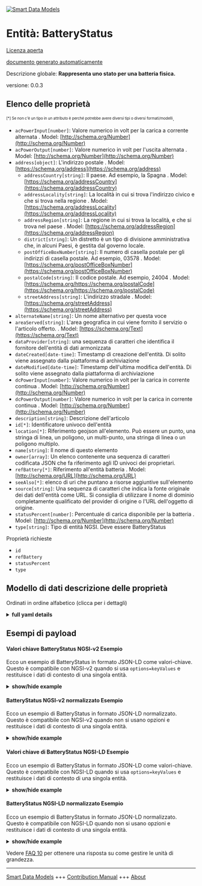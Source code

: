 <!-- 10-Header -->  
[![Smart Data Models](https://smartdatamodels.org/wp-content/uploads/2022/01/SmartDataModels_logo.png "Logo")](https://smartdatamodels.org)  
Entità: BatteryStatus  
=====================<!-- /10-Header -->  
<!-- 15-License -->  
[Licenza aperta](https://github.com/smart-data-models//dataModel.Battery/blob/master/BatteryStatus/LICENSE.md)  
[documento generato automaticamente](https://docs.google.com/presentation/d/e/2PACX-1vTs-Ng5dIAwkg91oTTUdt8ua7woBXhPnwavZ0FxgR8BsAI_Ek3C5q97Nd94HS8KhP-r_quD4H0fgyt3/pub?start=false&loop=false&delayms=3000#slide=id.gb715ace035_0_60)  
<!-- /15-License -->  
<!-- 20-Description -->  
Descrizione globale: **Rappresenta uno stato per una batteria fisica.**  
versione: 0.0.3  
<!-- /20-Description -->  
<!-- 30-PropertiesList -->  

## Elenco delle proprietà  

<sup><sub>[*] Se non c'è un tipo in un attributo è perché potrebbe avere diversi tipi o diversi formati/modelli</sub></sup>.  
- `acPowerInput[number]`: Valore numerico in volt per la carica a corrente alternata  . Model: [http://schema.org/Number](http://schema.org/Number)- `acPowerOutput[number]`: Valore numerico in volt per l'uscita alternata  . Model: [http://schema.org/Number](http://schema.org/Number)- `address[object]`: L'indirizzo postale  . Model: [https://schema.org/address](https://schema.org/address)	- `addressCountry[string]`: Il paese. Ad esempio, la Spagna  . Model: [https://schema.org/addressCountry](https://schema.org/addressCountry)  
	- `addressLocality[string]`: La località in cui si trova l'indirizzo civico e che si trova nella regione  . Model: [https://schema.org/addressLocality](https://schema.org/addressLocality)  
	- `addressRegion[string]`: La regione in cui si trova la località, e che si trova nel paese  . Model: [https://schema.org/addressRegion](https://schema.org/addressRegion)  
	- `district[string]`: Un distretto è un tipo di divisione amministrativa che, in alcuni Paesi, è gestita dal governo locale.    
	- `postOfficeBoxNumber[string]`: Il numero di casella postale per gli indirizzi di casella postale. Ad esempio, 03578  . Model: [https://schema.org/postOfficeBoxNumber](https://schema.org/postOfficeBoxNumber)  
	- `postalCode[string]`: Il codice postale. Ad esempio, 24004  . Model: [https://schema.org/https://schema.org/postalCode](https://schema.org/https://schema.org/postalCode)  
	- `streetAddress[string]`: L'indirizzo stradale  . Model: [https://schema.org/streetAddress](https://schema.org/streetAddress)  
- `alternateName[string]`: Un nome alternativo per questa voce  - `areaServed[string]`: L'area geografica in cui viene fornito il servizio o l'articolo offerto.  . Model: [https://schema.org/Text](https://schema.org/Text)- `dataProvider[string]`: una sequenza di caratteri che identifica il fornitore dell'entità di dati armonizzata  - `dateCreated[date-time]`: Timestamp di creazione dell'entità. Di solito viene assegnato dalla piattaforma di archiviazione  - `dateModified[date-time]`: Timestamp dell'ultima modifica dell'entità. Di solito viene assegnato dalla piattaforma di archiviazione  - `dcPowerInput[number]`: Valore numerico in volt per la carica in corrente continua  . Model: [http://schema.org/Number](http://schema.org/Number)- `dcPowerOutput[number]`: Valore numerico in volt per la carica in corrente continua  . Model: [http://schema.org/Number](http://schema.org/Number)- `description[string]`: Descrizione dell'articolo  - `id[*]`: Identificatore univoco dell'entità  - `location[*]`: Riferimento geojson all'elemento. Può essere un punto, una stringa di linea, un poligono, un multi-punto, una stringa di linea o un poligono multiplo.  - `name[string]`: Il nome di questo elemento  - `owner[array]`: Un elenco contenente una sequenza di caratteri codificata JSON che fa riferimento agli ID univoci dei proprietari.  - `refBattery[*]`: Riferimento all'entità batteria  . Model: [http://schema.org/URL](http://schema.org/URL)- `seeAlso[*]`: elenco di uri che puntano a risorse aggiuntive sull'elemento  - `source[string]`: Una sequenza di caratteri che indica la fonte originale dei dati dell'entità come URL. Si consiglia di utilizzare il nome di dominio completamente qualificato del provider di origine o l'URL dell'oggetto di origine.  - `statusPercent[number]`: Percentuale di carica disponibile per la batteria  . Model: [http://schema.org/Number](http://schema.org/Number)- `type[string]`: Tipo di entità NGSI. Deve essere BatteryStatus  <!-- /30-PropertiesList -->  
<!-- 35-RequiredProperties -->  
Proprietà richieste  
- `id`  - `refBattery`  - `statusPercent`  - `type`  <!-- /35-RequiredProperties -->  
<!-- 40-RequiredProperties -->  
<!-- /40-RequiredProperties -->  
<!-- 50-DataModelHeader -->  
## Modello di dati descrizione delle proprietà  
Ordinati in ordine alfabetico (clicca per i dettagli)  
<!-- /50-DataModelHeader -->  
<!-- 60-ModelYaml -->  
<details><summary><strong>full yaml details</strong></summary>    
```yaml  
BatteryStatus:    
  description: Represent a status for a physical battery.    
  properties:    
    acPowerInput:    
      description: Numeric value in volts for the alternate current charge    
      type: number    
      x-ngsi:    
        model: http://schema.org/Number    
        type: Property    
        units: volts    
    acPowerOutput:    
      description: Numeric value in volts for the alternate output    
      type: number    
      x-ngsi:    
        model: http://schema.org/Number    
        type: Property    
        units: volts    
    address:    
      description: The mailing address    
      properties:    
        addressCountry:    
          description: 'The country. For example, Spain'    
          type: string    
          x-ngsi:    
            model: https://schema.org/addressCountry    
            type: Property    
        addressLocality:    
          description: 'The locality in which the street address is, and which is in the region'    
          type: string    
          x-ngsi:    
            model: https://schema.org/addressLocality    
            type: Property    
        addressRegion:    
          description: 'The region in which the locality is, and which is in the country'    
          type: string    
          x-ngsi:    
            model: https://schema.org/addressRegion    
            type: Property    
        district:    
          description: 'A district is a type of administrative division that, in some countries, is managed by the local government'    
          type: string    
          x-ngsi:    
            type: Property    
        postOfficeBoxNumber:    
          description: 'The post office box number for PO box addresses. For example, 03578'    
          type: string    
          x-ngsi:    
            model: https://schema.org/postOfficeBoxNumber    
            type: Property    
        postalCode:    
          description: 'The postal code. For example, 24004'    
          type: string    
          x-ngsi:    
            model: https://schema.org/https://schema.org/postalCode    
            type: Property    
        streetAddress:    
          description: The street address    
          type: string    
          x-ngsi:    
            model: https://schema.org/streetAddress    
            type: Property    
        streetNr:    
          description: Number identifying a specific property on a public street    
          type: string    
          x-ngsi:    
            type: Property    
      type: object    
      x-ngsi:    
        model: https://schema.org/address    
        type: Property    
    alternateName:    
      description: An alternative name for this item    
      type: string    
      x-ngsi:    
        type: Property    
    areaServed:    
      description: The geographic area where a service or offered item is provided    
      type: string    
      x-ngsi:    
        model: https://schema.org/Text    
        type: Property    
    dataProvider:    
      description: A sequence of characters identifying the provider of the harmonised data entity    
      type: string    
      x-ngsi:    
        type: Property    
    dateCreated:    
      description: Entity creation timestamp. This will usually be allocated by the storage platform    
      format: date-time    
      type: string    
      x-ngsi:    
        type: Property    
    dateModified:    
      description: Timestamp of the last modification of the entity. This will usually be allocated by the storage platform    
      format: date-time    
      type: string    
      x-ngsi:    
        type: Property    
    dcPowerInput:    
      description: Numeric value in volts for the continuous current charge    
      type: number    
      x-ngsi:    
        model: http://schema.org/Number    
        type: Property    
        units: volts    
    dcPowerOutput:    
      description: Numeric value in volts for the continuous current charge    
      type: number    
      x-ngsi:    
        model: http://schema.org/Number    
        type: Property    
        units: volts    
    description:    
      description: A description of this item    
      type: string    
      x-ngsi:    
        type: Property    
    id:    
      anyOf:    
        - description: Identifier format of any NGSI entity    
          maxLength: 256    
          minLength: 1    
          pattern: ^[\w\-\.\{\}\$\+\*\[\]`|~^@!,:\\]+$    
          type: string    
          x-ngsi:    
            type: Property    
        - description: Identifier format of any NGSI entity    
          format: uri    
          type: string    
          x-ngsi:    
            type: Property    
      description: Unique identifier of the entity    
      x-ngsi:    
        type: Property    
    location:    
      description: 'Geojson reference to the item. It can be Point, LineString, Polygon, MultiPoint, MultiLineString or MultiPolygon'    
      oneOf:    
        - description: Geojson reference to the item. Point    
          properties:    
            bbox:    
              items:    
                type: number    
              minItems: 4    
              type: array    
            coordinates:    
              items:    
                type: number    
              minItems: 2    
              type: array    
            type:    
              enum:    
                - Point    
              type: string    
          required:    
            - type    
            - coordinates    
          title: GeoJSON Point    
          type: object    
          x-ngsi:    
            type: GeoProperty    
        - description: Geojson reference to the item. LineString    
          properties:    
            bbox:    
              items:    
                type: number    
              minItems: 4    
              type: array    
            coordinates:    
              items:    
                items:    
                  type: number    
                minItems: 2    
                type: array    
              minItems: 2    
              type: array    
            type:    
              enum:    
                - LineString    
              type: string    
          required:    
            - type    
            - coordinates    
          title: GeoJSON LineString    
          type: object    
          x-ngsi:    
            type: GeoProperty    
        - description: Geojson reference to the item. Polygon    
          properties:    
            bbox:    
              items:    
                type: number    
              minItems: 4    
              type: array    
            coordinates:    
              items:    
                items:    
                  items:    
                    type: number    
                  minItems: 2    
                  type: array    
                minItems: 4    
                type: array    
              type: array    
            type:    
              enum:    
                - Polygon    
              type: string    
          required:    
            - type    
            - coordinates    
          title: GeoJSON Polygon    
          type: object    
          x-ngsi:    
            type: GeoProperty    
        - description: Geojson reference to the item. MultiPoint    
          properties:    
            bbox:    
              items:    
                type: number    
              minItems: 4    
              type: array    
            coordinates:    
              items:    
                items:    
                  type: number    
                minItems: 2    
                type: array    
              type: array    
            type:    
              enum:    
                - MultiPoint    
              type: string    
          required:    
            - type    
            - coordinates    
          title: GeoJSON MultiPoint    
          type: object    
          x-ngsi:    
            type: GeoProperty    
        - description: Geojson reference to the item. MultiLineString    
          properties:    
            bbox:    
              items:    
                type: number    
              minItems: 4    
              type: array    
            coordinates:    
              items:    
                items:    
                  items:    
                    type: number    
                  minItems: 2    
                  type: array    
                minItems: 2    
                type: array    
              type: array    
            type:    
              enum:    
                - MultiLineString    
              type: string    
          required:    
            - type    
            - coordinates    
          title: GeoJSON MultiLineString    
          type: object    
          x-ngsi:    
            type: GeoProperty    
        - description: Geojson reference to the item. MultiLineString    
          properties:    
            bbox:    
              items:    
                type: number    
              minItems: 4    
              type: array    
            coordinates:    
              items:    
                items:    
                  items:    
                    items:    
                      type: number    
                    minItems: 2    
                    type: array    
                  minItems: 4    
                  type: array    
                type: array    
              type: array    
            type:    
              enum:    
                - MultiPolygon    
              type: string    
          required:    
            - type    
            - coordinates    
          title: GeoJSON MultiPolygon    
          type: object    
          x-ngsi:    
            type: GeoProperty    
      x-ngsi:    
        type: GeoProperty    
    name:    
      description: The name of this item    
      type: string    
      x-ngsi:    
        type: Property    
    owner:    
      description: A List containing a JSON encoded sequence of characters referencing the unique Ids of the owner(s)    
      items:    
        anyOf:    
          - description: Identifier format of any NGSI entity    
            maxLength: 256    
            minLength: 1    
            pattern: ^[\w\-\.\{\}\$\+\*\[\]`|~^@!,:\\]+$    
            type: string    
            x-ngsi:    
              type: Property    
          - description: Identifier format of any NGSI entity    
            format: uri    
            type: string    
            x-ngsi:    
              type: Property    
        description: Unique identifier of the entity    
        x-ngsi:    
          type: Property    
      type: array    
      x-ngsi:    
        type: Property    
    refBattery:    
      description: Reference to the battery entity    
      oneOf:    
        - format: uri    
          type: string    
        - anyOf:    
            - description: Identifier format of any NGSI entity    
              maxLength: 256    
              minLength: 1    
              pattern: ^[\w\-\.\{\}\$\+\*\[\]`|~^@!,:\\]+$    
              type: string    
              x-ngsi:    
                type: Property    
            - description: Identifier format of any NGSI entity    
              format: uri    
              type: string    
              x-ngsi:    
                type: Property    
          description: Unique identifier of the entity    
          x-ngsi:    
            type: Property    
      x-ngsi:    
        model: http://schema.org/URL    
        type: Relationship    
    seeAlso:    
      description: list of uri pointing to additional resources about the item    
      oneOf:    
        - items:    
            format: uri    
            type: string    
          minItems: 1    
          type: array    
        - format: uri    
          type: string    
      x-ngsi:    
        type: Property    
    source:    
      description: 'A sequence of characters giving the original source of the entity data as a URL. Recommended to be the fully qualified domain name of the source provider, or the URL to the source object'    
      type: string    
      x-ngsi:    
        type: Property    
    statusPercent:    
      description: Percentage of charge available for the battery    
      maximum: 1    
      minimum: 0    
      type: number    
      x-ngsi:    
        model: http://schema.org/Number    
        type: Property    
    type:    
      description: NGSI Entity type. It has to be BatteryStatus    
      enum:    
        - BatteryStatus    
      type: string    
      x-ngsi:    
        type: Property    
  required:    
    - id    
    - type    
    - refBattery    
    - statusPercent    
  type: object    
  x-derived-from: ""    
  x-disclaimer: 'Redistribution and use in source and binary forms, with or without modification, are permitted  provided that the license conditions are met. Copyleft (c) 2022 Contributors to Smart Data Models Program'    
  x-license-url: https://github.com/smart-data-models/dataModel.Battery/blob/master/BatteryStatus/LICENSE.md    
  x-model-schema: https://smart-data-models.github.io/dataModel.Battery/BatteryStatus/schema.json    
  x-model-tags: ""    
  x-version: 0.0.3    
```  
</details>    
<!-- /60-ModelYaml -->  
<!-- 70-MiddleNotes -->  
<!-- /70-MiddleNotes -->  
<!-- 80-Examples -->  
## Esempi di payload  
#### Valori chiave BatteryStatus NGSI-v2 Esempio  
Ecco un esempio di BatteryStatus in formato JSON-LD come valori-chiave. Questo è compatibile con NGSI-v2 quando si usa `options=keyValues` e restituisce i dati di contesto di una singola entità.  
<details><summary><strong>show/hide example</strong></summary>    
```json  
{  
  "id": "BatteryStatus:santander:energy:d95372df39",  
  "type": "BatteryStatus",  
  "dataProvider": "bike-in.com",  
  "dateObserved": "2019-09-23T15:59:09.224Z",  
  "refBattery": "Battery:santander:energy:bac-d95372df39",  
  "statusPercent": 0.97,  
  "acPowerInput": 0,  
  "acPowerOutput": 0.01  
}  
```  
</details>  
#### BatteryStatus NGSI-v2 normalizzato Esempio  
Ecco un esempio di BatteryStatus in formato JSON-LD normalizzato. Questo è compatibile con NGSI-v2 quando non si usano opzioni e restituisce i dati di contesto di una singola entità.  
<details><summary><strong>show/hide example</strong></summary>    
```json  
{  
  "id": "BatteryStatus:santander:energy:d95372df39",  
  "type": "BatteryStatus",  
  "dataProvider": {  
    "type":"string",  
    "value":"bike-in.com"  
  },  
  "dateObserved": {  
    "type": "string",  
    "value": "2019-09-23T15:59:09.224Z"  
  },  
  "refBattery": {  
    "type": "string",  
    "value": "Battery:santander:energy:d95372df39"  
  },  
  "statusPercent": {  
    "type": "integer",  
    "value": 0.90  
  },  
  "acPowerInput": {  
    "type": "number",  
    "value": 0.01  
  },  
  "acPowerOutput": {  
    "type": "number",  
    "value": 0.02  
  }  
}  
```  
</details>  
#### Valori chiave di BatteryStatus NGSI-LD Esempio  
Ecco un esempio di BatteryStatus in formato JSON-LD come valori-chiave. Questo è compatibile con NGSI-LD quando si usa `options=keyValues` e restituisce i dati di contesto di una singola entità.  
<details><summary><strong>show/hide example</strong></summary>    
```json  
{  
    "id": "urn:ngsi-ld:BatteryStatus:santander:energy:d95372df39",  
    "type": "BatteryStatus",  
    "acPowerInput": 0,  
    "acPowerOutput": 0.01,  
    "dataProvider": {  
        "type": "Property",  
        "value": "bike-in.com"  
    },  
    "dateObserved": "2019-09-23T15:59:09.224Z",  
    "refBattery": "urn:ngsi-ld:Battery:santander:d95372df39",  
    "source": {  
        "type": "Property",  
        "value": "bike-in.com"  
    },  
    "statusPercent": 0.98,  
    "@context": [  
        "https://raw.githubusercontent.com/smart-data-models/dataModel.Battery/master/context.jsonld"  
    ]  
}  
```  
</details>  
#### BatteryStatus NGSI-LD normalizzato Esempio  
Ecco un esempio di BatteryStatus in formato JSON-LD normalizzato. Questo è compatibile con NGSI-LD quando non si usano opzioni e restituisce i dati di contesto di una singola entità.  
<details><summary><strong>show/hide example</strong></summary>    
```json  
{  
    "id": "urn:ngsi-ld:BatteryStatus:santander:energy:bs-ac-d95372df39",  
    "type": "BatteryStatus",  
    "acPowerInput": {  
        "type": "Property",  
        "value": 0.01  
    },  
    "acPowerOutput": {  
        "type": "Property",  
        "value": 0.0  
    },  
    "dataProvider": {  
        "type": "Property",  
        "value": "bike-in.com"  
    },  
    "dateObserved": {  
        "type": "Property",  
        "value": {  
            "@type": "DateTime",  
            "@value": "2019-09-23T15:59:09.224Z"  
        }  
    },  
    "refBattery": {  
        "type": "Relationship",  
        "object": "urn:ngsi-ld:Battery:santander:energy:ac-d95372df39"  
    },  
    "statusPercent": {  
        "type": "Property",  
        "value": 0.9  
    },  
    "@context": [  
        "https://raw.githubusercontent.com/smart-data-models/dataModel.Battery/master/context.jsonld"  
    ]  
}  
```  
</details><!-- /80-Examples -->  
<!-- 90-FooterNotes -->  
<!-- /90-FooterNotes -->  
<!-- 95-Units -->  
Vedere [FAQ 10](https://smartdatamodels.org/index.php/faqs/) per ottenere una risposta su come gestire le unità di grandezza.  
<!-- /95-Units -->  
<!-- 97-LastFooter -->  
---  
[Smart Data Models](https://smartdatamodels.org) +++ [Contribution Manual](https://bit.ly/contribution_manual) +++ [About](https://bit.ly/Introduction_SDM)<!-- /97-LastFooter -->  
